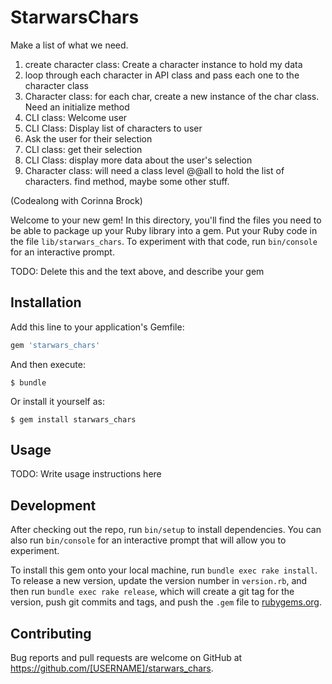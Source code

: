# StarwarsChars

Make a list of what we need. 
1. create character class: Create a character instance to hold my data 
2. loop through each character in API class and pass each one to the character class 
3. Character class: for each char, create a new instance of the char class. Need an initialize method
4. CLI class: Welcome user
5. CLI Class: Display list of characters to user 
6. Ask the user for their selection 
7. CLI class: get their selection 
8. CLI Class: display more data about the user's selection 
9. Character class: will need a class level @@all to hold the list of characters. find method, maybe some other stuff. 

(Codealong with Corinna Brock)

Welcome to your new gem! In this directory, you'll find the files you need to be able to package up your Ruby library into a gem. Put your Ruby code in the file `lib/starwars_chars`. To experiment with that code, run `bin/console` for an interactive prompt.

TODO: Delete this and the text above, and describe your gem

## Installation

Add this line to your application's Gemfile:

```ruby
gem 'starwars_chars'
```

And then execute:

    $ bundle

Or install it yourself as:

    $ gem install starwars_chars

## Usage

TODO: Write usage instructions here

## Development

After checking out the repo, run `bin/setup` to install dependencies. You can also run `bin/console` for an interactive prompt that will allow you to experiment.

To install this gem onto your local machine, run `bundle exec rake install`. To release a new version, update the version number in `version.rb`, and then run `bundle exec rake release`, which will create a git tag for the version, push git commits and tags, and push the `.gem` file to [rubygems.org](https://rubygems.org).

## Contributing

Bug reports and pull requests are welcome on GitHub at https://github.com/[USERNAME]/starwars_chars.
